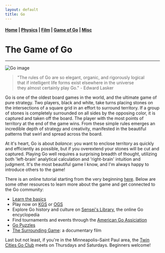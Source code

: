```yaml
---
layout: default
title: Go
---
```


#### [Home](index.md) | [Physics](physics.md) | [Film](film.md) | [Game of Go](go.md) | [Misc](misc.md)

# The Game of Go
---

![Go image](/images/go_image2.png)


> "The rules of Go are so elegant, organic, and rigorously logical    
that if intelligent life forms exist elsewhere in the universe   
they almost certainly play Go." - Edward Lasker

Go is one of the oldest board games in the world, and the ultimate game of pure strategy. Two players, black and white, take turns placing stones on the intersections of a square grid in an effort to surround territory. If a group of stones is completely surrounded on all sides by the opposing color, it is captured and taken off the board. The player with the most points of territory at the end of the game wins. From these simple rules emerges an incredible depth of strategy and creativity, manifested in the beautiful patterns that swirl and spread across the board.

At it's heart, Go is about *balance*: you want to enclose territory as quickly and efficiently as possible, but if you overextend your stones will be cut and captured. Playing Go well requires a surprising breadth of thought, utilizing both 'left-brain' analytical calculation and 'right-brain' intuition and judgment. It's the most beautiful game I know, and I'm always happy to introduce others to the game!

There is an online tutorial starting from the very beginning [here](https://playgo.to/index.html#/en/intro). Below are some other resources to learn more about the game and get connected to the Go community:

- [Learn the basics](https://senseis.xmp.net/?RulesOfGoIntroductory)
- Play now on [KGS](http://gokgs.com) or [OGS](http://online-go.com)
- Explore Go history and culture on [Sensei's Library](https://senseis.xmp.net), the online Go encyclopedia
- Find tournaments and events through the [American Go Assiciation](https://www.usgo.org)
- [Go Puzzles](https://www.goproblems.com)
- [The Surrounding Game](https://www.surroundinggamemovie.com/): a documentary film

Last but not least, if you're in the Minneapolis–Saint Paul area, the [Twin Cities Go Club](https://baduk.club/club/twincities) meets on Thursdays and Saturdays. Beginners welcome!
